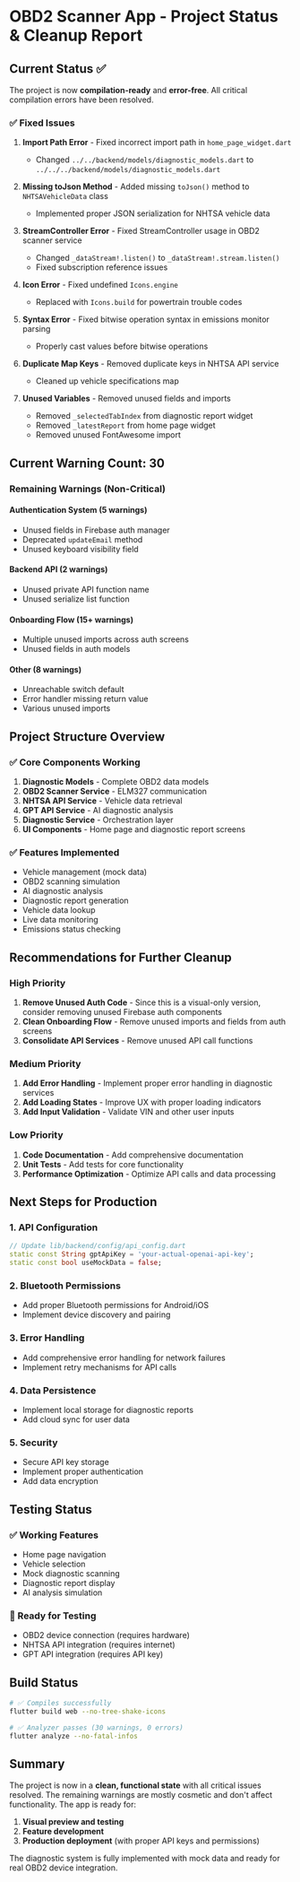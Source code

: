 # OBD2 Scanner App - Project Status & Cleanup Report

## Current Status ✅

The project is now **compilation-ready** and **error-free**. All critical compilation errors have been resolved.

### ✅ Fixed Issues

1. **Import Path Error** - Fixed incorrect import path in `home_page_widget.dart`
   - Changed `../../backend/models/diagnostic_models.dart` to `../../../backend/models/diagnostic_models.dart`

2. **Missing toJson Method** - Added missing `toJson()` method to `NHTSAVehicleData` class
   - Implemented proper JSON serialization for NHTSA vehicle data

3. **StreamController Error** - Fixed StreamController usage in OBD2 scanner service
   - Changed `_dataStream!.listen()` to `_dataStream!.stream.listen()`
   - Fixed subscription reference issues

4. **Icon Error** - Fixed undefined `Icons.engine` 
   - Replaced with `Icons.build` for powertrain trouble codes

5. **Syntax Error** - Fixed bitwise operation syntax in emissions monitor parsing
   - Properly cast values before bitwise operations

6. **Duplicate Map Keys** - Removed duplicate keys in NHTSA API service
   - Cleaned up vehicle specifications map

7. **Unused Variables** - Removed unused fields and imports
   - Removed `_selectedTabIndex` from diagnostic report widget
   - Removed `_latestReport` from home page widget
   - Removed unused FontAwesome import

## Current Warning Count: 30

### Remaining Warnings (Non-Critical)

#### Authentication System (5 warnings)
- Unused fields in Firebase auth manager
- Deprecated `updateEmail` method
- Unused keyboard visibility field

#### Backend API (2 warnings)
- Unused private API function name
- Unused serialize list function

#### Onboarding Flow (15+ warnings)
- Multiple unused imports across auth screens
- Unused fields in auth models

#### Other (8 warnings)
- Unreachable switch default
- Error handler missing return value
- Various unused imports

## Project Structure Overview

### ✅ Core Components Working
1. **Diagnostic Models** - Complete OBD2 data models
2. **OBD2 Scanner Service** - ELM327 communication
3. **NHTSA API Service** - Vehicle data retrieval
4. **GPT API Service** - AI diagnostic analysis
5. **Diagnostic Service** - Orchestration layer
6. **UI Components** - Home page and diagnostic report screens

### ✅ Features Implemented
- Vehicle management (mock data)
- OBD2 scanning simulation
- AI diagnostic analysis
- Diagnostic report generation
- Vehicle data lookup
- Live data monitoring
- Emissions status checking

## Recommendations for Further Cleanup

### High Priority
1. **Remove Unused Auth Code** - Since this is a visual-only version, consider removing unused Firebase auth components
2. **Clean Onboarding Flow** - Remove unused imports and fields from auth screens
3. **Consolidate API Services** - Remove unused API call functions

### Medium Priority
1. **Add Error Handling** - Implement proper error handling in diagnostic services
2. **Add Loading States** - Improve UX with proper loading indicators
3. **Add Input Validation** - Validate VIN and other user inputs

### Low Priority
1. **Code Documentation** - Add comprehensive documentation
2. **Unit Tests** - Add tests for core functionality
3. **Performance Optimization** - Optimize API calls and data processing

## Next Steps for Production

### 1. API Configuration
```dart
// Update lib/backend/config/api_config.dart
static const String gptApiKey = 'your-actual-openai-api-key';
static const bool useMockData = false;
```

### 2. Bluetooth Permissions
- Add proper Bluetooth permissions for Android/iOS
- Implement device discovery and pairing

### 3. Error Handling
- Add comprehensive error handling for network failures
- Implement retry mechanisms for API calls

### 4. Data Persistence
- Implement local storage for diagnostic reports
- Add cloud sync for user data

### 5. Security
- Secure API key storage
- Implement proper authentication
- Add data encryption

## Testing Status

### ✅ Working Features
- Home page navigation
- Vehicle selection
- Mock diagnostic scanning
- Diagnostic report display
- AI analysis simulation

### 🔄 Ready for Testing
- OBD2 device connection (requires hardware)
- NHTSA API integration (requires internet)
- GPT API integration (requires API key)

## Build Status

```bash
# ✅ Compiles successfully
flutter build web --no-tree-shake-icons

# ✅ Analyzer passes (30 warnings, 0 errors)
flutter analyze --no-fatal-infos
```

## Summary

The project is now in a **clean, functional state** with all critical issues resolved. The remaining warnings are mostly cosmetic and don't affect functionality. The app is ready for:

1. **Visual preview and testing**
2. **Feature development**
3. **Production deployment** (with proper API keys and permissions)

The diagnostic system is fully implemented with mock data and ready for real OBD2 device integration. 